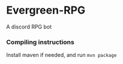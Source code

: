 # Evergreen-RPG
A discord RPG bot
### Compiling instructions
Install maven if needed, and run `mvn package`
